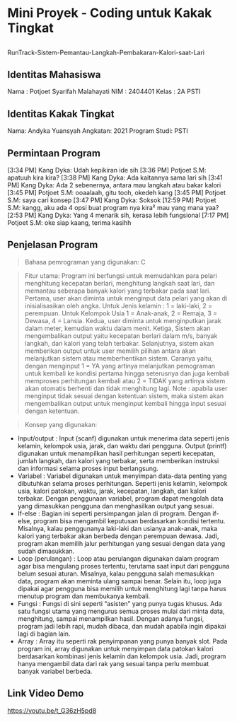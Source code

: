 # Mini Proyek - Coding untuk Kakak Tingkat
## 
RunTrack-Sistem-Pemantau-Langkah-Pembakaran-Kalori-saat-Lari

## Identitas Mahasiswa 
Nama  : Potjoet Syarifah Malahayati 
NIM   : 2404401
Kelas : 2A PSTI

## Identitas Kakak Tingkat
Nama: Andyka Yuansyah
Angkatan: 2021
Program Studi: PSTI

## Permintaan Program 
[3:34 PM] Kang Dyka: Udah kepikiran ide sih
[3:36 PM] Potjoet S.M: apatuuh kira kira?
[3:38 PM] Kang Dyka: Ada kaitannya sama lari sih
[3:41 PM] Kang Dyka: Ada 2 sebenernya, antara mau langkah atau bakar kalori
[3:45 PM] Potjoet S.M: ooaalaah, gitu tooh, okedeh kang
[3:45 PM] Potjoet S.M: saya cari konsep
[3:47 PM] Kang Dyka: Soksok
[12:59 PM] Potjoet S.M: kangg, aku ada 4 opsi buat program nya kira² mau yang mana yaa?
[2:53 PM] Kang Dyka: Yang 4 menarik sih, kerasa lebih fungsional
[7:17 PM] Potjoet S.M: oke siap kaang, terima kasihh

## Penjelasan Program
> Bahasa pemrograman yang digunakan: C

> Fitur utama:
> Program ini berfungsi untuk memudahkan para pelari menghitung kecepatan berlari, menghitung langkah saat lari, dan memantau seberapa banyak kalori yang terbakar pada saat lari.
> Pertama, user akan diminta untuk menginput data pelari yang akan di inisialisasikan oleh angka. Untuk Jenis kelamin : 1 = laki-laki, 2 = perempuan. Untuk Kelompok Usia 1 = Anak-anak, 2 = Remaja, 3 = Dewasa, 4 = Lansia.
> Kedua, user diminta untuk menginputkan jarak dalam meter, kemudian waktu dalam menit.
> Ketiga, Sistem akan mengembalikan output yaitu kecepatan berlari dalam m/s, banyak langkah, dan kalori yang telah terbakar.
> Selanjutnya, sistem akan memberikan output untuk user memilih pilihan antara akan melanjutkan sistem atau memberhentikan sistem. Caranya yaitu, dengan menginput 1 = YA yang artinya melanjutkan pemograman untuk kembali ke kondisi pertama hingga seterusnya dan juga kembali memproses perhitungan kembali atau 2 = TIDAK yang artinya sistem akan otomatis berhenti dan tidak menghitung lagi.
> Note : apabila user menginput tidak sesuai dengan ketentuan sistem, maka sistem akan mengembalikan output untuk menginput kembali hingga input sesuai dengan ketentuan.

> Konsep yang digunakan:
- Input/output : Input (scanf) digunakan untuk menerima data seperti jenis kelamin, kelompok usia, jarak, dan waktu dari pengguna. Output (printf) digunakan untuk menampilkan hasil perhitungan seperti kecepatan, jumlah langkah, dan kalori yang terbakar, serta memberikan instruksi dan informasi selama proses input berlangsung.
- Variabel : Variabel digunakan untuk menyimpan data-data penting yang dibutuhkan selama proses perhitungan. Seperti jenis kelamin, kelompok usia, kalori patokan, waktu, jarak, kecepatan, langkah, dan kalori terbakar. Dengan penggunaan variabel, program dapat mengolah data yang dimasukkan pengguna dan menghasilkan output yang sesuai.
- If-else : Bagian ini seperti persimpangan jalan di program. Dengan if-else, program bisa mengambil keputusan berdasarkan kondisi tertentu. Misalnya, kalau penggunanya laki-laki dan usianya anak-anak, maka kalori yang terbakar akan berbeda dengan perempuan dewasa. Jadi, program akan memilih jalur perhitungan yang sesuai dengan data yang sudah dimasukkan.
- Loop (perulangan) : Loop atau perulangan digunakan dalam program agar bisa mengulang proses tertentu, terutama saat input dari pengguna belum sesuai aturan. Misalnya, kalau pengguna salah memasukkan data, program akan meminta ulang sampai benar. Selain itu, loop juga dipakai agar pengguna bisa memilih untuk menghitung lagi tanpa harus menutup program dan membukanya kembali.
- Fungsi : Fungsi di sini seperti “asisten” yang punya tugas khusus. Ada satu fungsi utama yang mengurus semua proses mulai dari minta data, menghitung, sampai menampilkan hasil. Dengan adanya fungsi, program jadi lebih rapi, mudah dibaca, dan mudah apabila ingin dipakai lagi di bagian lain.
- Array : Array itu seperti rak penyimpanan yang punya banyak slot. Pada program ini, array digunakan untuk menyimpan data patokan kalori berdasarkan kombinasi jenis kelamin dan kelompok usia. Jadi, program hanya mengambil data dari rak yang sesuai tanpa perlu membuat banyak variabel berbeda.
  
## Link Video Demo
https://youtu.be/t_G36zH5pd8
